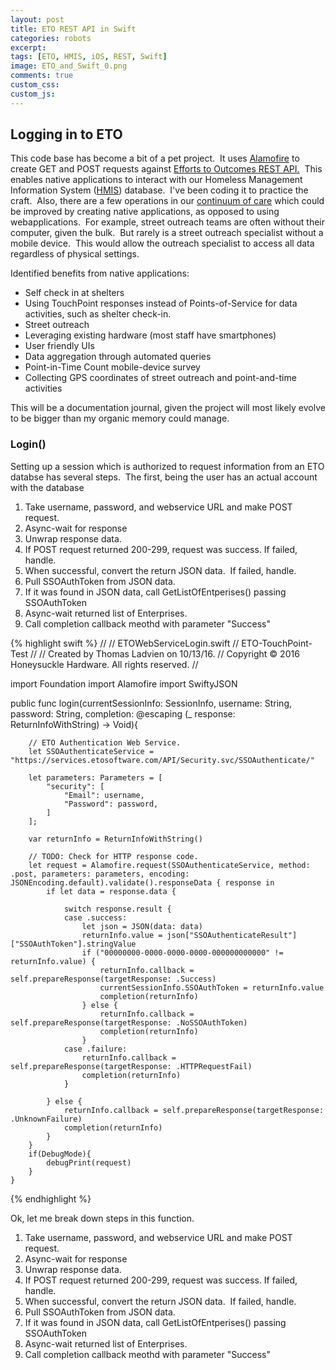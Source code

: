 ```yaml
---
layout: post
title: ETO REST API in Swift
categories: robots
excerpt:
tags: [ETO, HMIS, iOS, REST, Swift]
image: ETO_and_Swift_0.png
comments: true
custom_css:
custom_js: 
---
```

## Logging in to ETO

This code base has become a bit of a pet project.  It uses [Alamofire](https://github.com/Alamofire/Alamofire) to create GET and POST requests against [Efforts to Outcomes REST API.](https://services.etosoftware.com/)  This enables native applications to interact with our Homeless Management Information System ([HMIS](https://www.hudexchange.info/programs/hmis/)) database.  I've been coding it to practice the craft.  Also, there are a few operations in our [continuum of care](https://www.hudexchange.info/programs/coc/) which could be improved by creating native applications, as opposed to using webapplications.  For example, street outreach teams are often without their computer, given the bulk.  But rarely is a street outreach specialist without a mobile device.  This would allow the outreach specialist to access all data regardless of physical settings.  

Identified benefits from native applications:

*   Self check in at shelters
*   Using TouchPoint responses instead of Points-of-Service for data activities, such as shelter check-in.
*   Street outreach
*   Leveraging existing hardware (most staff have smartphones)
*   User friendly UIs
*   Data aggregation through automated queries
*   Point-in-Time Count mobile-device survey
*   Collecting GPS coordinates of street outreach and point-and-time activities

This will be a documentation journal, given the project will most likely evolve to be bigger than my organic memory could manage.

### Login()

Setting up a session which is authorized to request information from an ETO databse has several steps.  The first, being the user has an actual account with the database 

1.  Take username, password, and webservice URL and make POST request.
2.  Async-wait for response
3.  Unwrap response data.
4.  If POST request returned 200-299, request was success. If failed, handle.
5.  When successful, convert the return JSON data.  If failed, handle.
6.  Pull SSOAuthToken from JSON data.
7.  If it was found in JSON data, call GetListOfEntperises() passing SSOAuthToken
8.  Async-wait returned list of Enterprises.
9.  Call completion callback meothd with parameter "Success"

{% highlight swift %}
//
//  ETOWebServiceLogin.swift
//  ETO-TouchPoint-Test
//
//  Created by Thomas Ladvien on 10/13/16.
//  Copyright © 2016 Honeysuckle Hardware. All rights reserved.
//

import Foundation
import Alamofire
import SwiftyJSON

public func login(currentSessionInfo: SessionInfo, username: String, password: String, completion: @escaping (_ response: ReturnInfoWithString) -> Void){

        // ETO Authentication Web Service.
        let SSOAuthenticateService = "https://services.etosoftware.com/API/Security.svc/SSOAuthenticate/"

        let parameters: Parameters = [
            "security": [
                "Email": username,
                "Password": password,
            ]
        ];

        var returnInfo = ReturnInfoWithString()

        // TODO: Check for HTTP response code.
        let request = Alamofire.request(SSOAuthenticateService, method: .post, parameters: parameters, encoding: JSONEncoding.default).validate().responseData { response in
            if let data = response.data {

                switch response.result {
                case .success:
                    let json = JSON(data: data)
                    returnInfo.value = json["SSOAuthenticateResult"]["SSOAuthToken"].stringValue
                    if ("00000000-0000-0000-0000-000000000000" != returnInfo.value) {
                        returnInfo.callback = self.prepareResponse(targetResponse: .Success)
                        currentSessionInfo.SSOAuthToken = returnInfo.value
                        completion(returnInfo)
                    } else {
                        returnInfo.callback = self.prepareResponse(targetResponse: .NoSSOAuthToken)
                        completion(returnInfo)
                    }
                case .failure:
                    returnInfo.callback = self.prepareResponse(targetResponse: .HTTPRequestFail)
                    completion(returnInfo)
                }

            } else {
                returnInfo.callback = self.prepareResponse(targetResponse: .UnknownFailure)
                completion(returnInfo)
            }
        }
        if(DebugMode){
            debugPrint(request)
        }
    }
{% endhighlight %}

Ok, let me break down steps in this function.

1.  Take username, password, and webservice URL and make POST request.
2.  Async-wait for response
3.  Unwrap response data.
4.  If POST request returned 200-299, request was success. If failed, handle.
5.  When successful, convert the return JSON data.  If failed, handle.
6.  Pull SSOAuthToken from JSON data.
7.  If it was found in JSON data, call GetListOfEntperises() passing SSOAuthToken
8.  Async-wait returned list of Enterprises.
9.  Call completion callback meothd with parameter "Success"